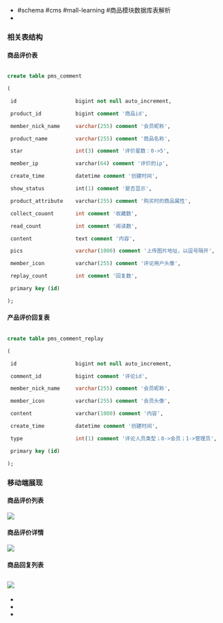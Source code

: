 - #schema #cms #mall-learning #商品模块数据库表解析
-
### 相关表结构
#### 商品评价表

```sql

create table pms_comment

(

 id                   bigint not null auto_increment,

 product_id           bigint comment '商品id',

 member_nick_name     varchar(255) comment '会员昵称',

 product_name         varchar(255) comment '商品名称',

 star                 int(3) comment '评价星数：0->5',

 member_ip            varchar(64) comment '评价的ip',

 create_time          datetime comment '创建时间',

 show_status          int(1) comment '是否显示',

 product_attribute    varchar(255) comment '购买时的商品属性',

 collect_couont       int comment '收藏数',

 read_count           int comment '阅读数',

 content              text comment '内容',

 pics                 varchar(1000) comment '上传图片地址，以逗号隔开',

 member_icon          varchar(255) comment '评论用户头像',

 replay_count         int comment '回复数',

 primary key (id)

);

```
#### 产品评价回复表

```sql

create table pms_comment_replay

(

 id                   bigint not null auto_increment,

 comment_id           bigint comment '评论id',

 member_nick_name     varchar(255) comment '会员昵称',

 member_icon          varchar(255) comment '会员头像',

 content              varchar(1000) comment '内容',

 create_time          datetime comment '创建时间',

 type                 int(1) comment '评论人员类型；0->会员；1->管理员',

 primary key (id)

);

```
### 移动端展现
#### 商品评价列表

![](https://github.com/macrozheng/mall-learning/raw/master/docs/images/database_screen_30.png)
#### 商品评价详情

![](https://github.com/macrozheng/mall-learning/raw/master/docs/images/database_screen_31.png)
#### 商品回复列表

![](https://github.com/macrozheng/mall-learning/raw/master/docs/images/database_screen_32.png)
-
-
-
-